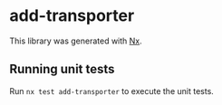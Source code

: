 # add-transporter

This library was generated with [Nx](https://nx.dev).

## Running unit tests

Run `nx test add-transporter` to execute the unit tests.
